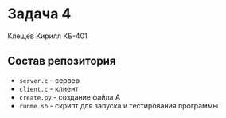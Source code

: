 # Задача 4

Клещев Кирилл КБ-401

## Состав репозитория

- `server.c` - сервер
- `client.c` - клиент
- `create.py` - создание файла A
- `runme.sh` - скрипт для запуска и тестирования программы

